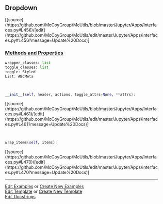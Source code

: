 ## <a id="McUtils.Jupyter.Apps.Interfaces.Dropdown">Dropdown</a> 
<div class="docs-source-link" markdown="1">
[[source](https://github.com/McCoyGroup/McUtils/blob/master/Jupyter/Apps/Interfaces.py#L456)/[edit](https://github.com/McCoyGroup/McUtils/edit/master/Jupyter/Apps/Interfaces.py#L456?message=Update%20Docs)]
</div>



<div class="collapsible-section">
 <div class="collapsible-section collapsible-section-header" markdown="1">
 
### <a class="collapse-link" data-toggle="collapse" href="#methods">Methods and Properties</a> <a class="float-right" data-toggle="collapse" href="#methods"><i class="fa fa-chevron-down"></i></a>

 </div>
 <div class="collapsible-section collapsible-section-body collapse" id="methods" markdown="1">

```python
wrapper_classes: list
toggle_classes: list
toggle: Styled
List: ABCMeta
```
<a id="McUtils.Jupyter.Apps.Interfaces.Dropdown.__init__" class="docs-object-method">&nbsp;</a> 
```python
__init__(self, header, actions, toggle_attrs=None, **attrs): 
```
<div class="docs-source-link" markdown="1">
[[source](https://github.com/McCoyGroup/McUtils/blob/master/Jupyter/Apps/Interfaces.py#L461)/[edit](https://github.com/McCoyGroup/McUtils/edit/master/Jupyter/Apps/Interfaces.py#L461?message=Update%20Docs)]
</div>

<a id="McUtils.Jupyter.Apps.Interfaces.Dropdown.wrap_items" class="docs-object-method">&nbsp;</a> 
```python
wrap_items(self, items): 
```
<div class="docs-source-link" markdown="1">
[[source](https://github.com/McCoyGroup/McUtils/blob/master/Jupyter/Apps/Interfaces.py#L470)/[edit](https://github.com/McCoyGroup/McUtils/edit/master/Jupyter/Apps/Interfaces.py#L470?message=Update%20Docs)]
</div>

 </div>
</div>




___

[Edit Examples](https://github.com/McCoyGroup/McUtils/edit/gh-pages/ci/examples/McUtils/Jupyter/Apps/Interfaces/Dropdown.md) or 
[Create New Examples](https://github.com/McCoyGroup/McUtils/new/gh-pages/?filename=ci/examples/McUtils/Jupyter/Apps/Interfaces/Dropdown.md) <br/>
[Edit Template](https://github.com/McCoyGroup/McUtils/edit/gh-pages/ci/docs/McUtils/Jupyter/Apps/Interfaces/Dropdown.md) or 
[Create New Template](https://github.com/McCoyGroup/McUtils/new/gh-pages/?filename=ci/docs/templates/McUtils/Jupyter/Apps/Interfaces/Dropdown.md) <br/>
[Edit Docstrings](https://github.com/McCoyGroup/McUtils/edit/master/Jupyter/Apps/Interfaces.py#L456?message=Update%20Docs)